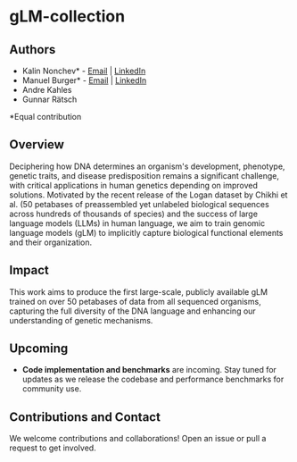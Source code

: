 # gLM-collection

## Authors
- Kalin Nonchev* - [Email](mailto:kalin.nonchev@inf.ethz.ch) | [LinkedIn](https://www.linkedin.com/in/kalin-nonchev)
- Manuel Burger* - [Email](mailto:manuel.burger@inf.ethz.ch) | [LinkedIn](https://www.linkedin.com/in/manuelburger-dev)
- Andre Kahles 
- Gunnar Rätsch

*Equal contribution

## Overview

Deciphering how DNA determines an organism's development, phenotype, genetic traits, and disease predisposition remains a significant challenge, with critical applications in human genetics depending on improved solutions. Motivated by the recent release of the Logan dataset by Chikhi et al. (50 petabases of preassembled yet unlabeled biological sequences across hundreds of thousands of species) and the success of large language models (LLMs) in human language, we aim to train genomic language models (gLM) to implicitly capture biological functional elements and their organization.

## Impact
This work aims to produce the first large-scale, publicly available gLM trained on over 50 petabases of data from all sequenced organisms, capturing the full diversity of the DNA language and enhancing our understanding of genetic mechanisms.

## Upcoming
- **Code implementation and benchmarks** are incoming. Stay tuned for updates as we release the codebase and performance benchmarks for community use.

## Contributions and Contact
We welcome contributions and collaborations! Open an issue or pull a request to get involved.
